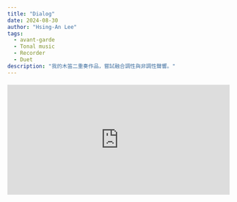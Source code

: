 ```yaml
---
title: "Dialog"
date: 2024-08-30
author: "Hsing-An Lee"
tags: 
  - avant-garde
  - Tonal music
  - Recorder
  - Duet
description: "我的木笛二重奏作品，嘗試融合調性與非調性聲響。"
---
```


<div class="youtube-embed" style="max-width:900px; margin: 1.2rem 0;">
  <iframe width="100%" height="250" src="https://www.youtube.com/embed/fXnTvqZvXmY" title="Polygatari-Matsuri" frameborder="0" allow="accelerometer; autoplay; clipboard-write; encrypted-media; gyroscope; picture-in-picture" allowfullscreen></iframe>
</div>

 <!--more-->